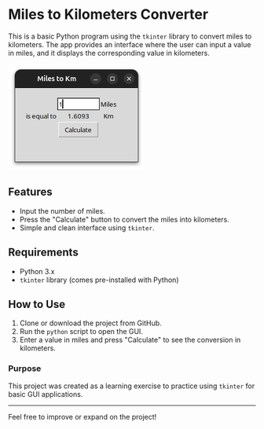 # Miles to Kilometers Converter

This is a basic Python program using the `tkinter` library to convert miles to kilometers. The app provides an interface where the user can input a value in miles, and it displays the corresponding value in kilometers.

![Miles to Kilometers Converter](screen/screen.png)

## Features
- Input the number of miles.
- Press the "Calculate" button to convert the miles into kilometers.
- Simple and clean interface using `tkinter`.

## Requirements
- Python 3.x
- `tkinter` library (comes pre-installed with Python)

## How to Use
1. Clone or download the project from GitHub.
2. Run the `python` script to open the GUI.
3. Enter a value in miles and press "Calculate" to see the conversion in kilometers.

### Purpose
This project was created as a learning exercise to practice using `tkinter` for basic GUI applications.

---

Feel free to improve or expand on the project!
